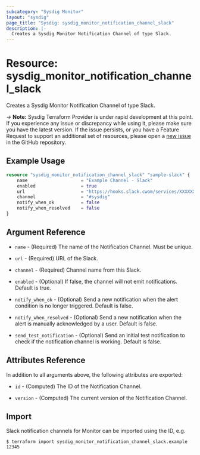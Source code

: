 ```yaml
---
subcategory: "Sysdig Monitor"
layout: "sysdig"
page_title: "Sysdig: sysdig_monitor_notification_channel_slack"
description: |-
  Creates a Sysdig Monitor Notification Channel of type Slack.
---
```


# Resource: sysdig_monitor_notification_channel_slack

Creates a Sysdig Monitor Notification Channel of type Slack.

-> **Note:** Sysdig Terraform Provider is under rapid development at this point. If you experience any issue or discrepancy while using it, please make sure you have the latest version. If the issue persists, or you have a Feature Request to support an additional set of resources, please open a [new issue](https://github.com/sysdiglabs/terraform-provider-sysdig/issues/new) in the GitHub repository.

## Example Usage

```terraform
resource "sysdig_monitor_notification_channel_slack" "sample-slack" {
	name                    = "Example Channel - Slack"
	enabled                 = true
	url                     = "https://hooks.slack.cwom/services/XXXXXXXXX/XXXXXXXXX/XXXXXXXXXXXXXXXXXXXXXXXX"
	channel                 = "#sysdig"
	notify_when_ok          = false
	notify_when_resolved    = false
}
```

## Argument Reference

* `name` - (Required) The name of the Notification Channel. Must be unique.

* `url` - (Required) URL of the Slack.

* `channel` - (Required) Channel name from this Slack.

* `enabled` - (Optional) If false, the channel will not emit notifications. Default is true.

* `notify_when_ok` - (Optional) Send a new notification when the alert condition is 
    no longer triggered. Default is false.

* `notify_when_resolved` - (Optional) Send a new notification when the alert is manually 
    acknowledged by a user. Default is false.

* `send_test_notification` - (Optional) Send an initial test notification to check
    if the notification channel is working. Default is false.

## Attributes Reference

In addition to all arguments above, the following attributes are exported:

* `id` - (Computed) The ID of the Notification Channel.

* `version` - (Computed) The current version of the Notification Channel.

## Import

Slack notification channels for Monitor can be imported using the ID, e.g.

```
$ terraform import sysdig_monitor_notification_channel_slack.example 12345
```